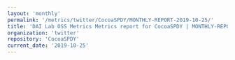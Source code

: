 ```yaml
---
layout: 'monthly'
permalink: '/metrics/twitter/CocoaSPDY/MONTHLY-REPORT-2019-10-25/'
title: 'DAI Lab OSS Metrics Metrics report for CocoaSPDY | MONTHLY-REPORT-2019-10-25'
organization: 'twitter'
repository: 'CocoaSPDY'
current_date: '2019-10-25'
---
```

